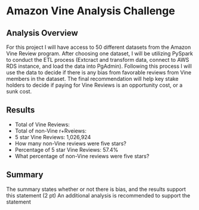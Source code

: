 # Amazon Vine Analysis Challenge

## Analysis Overview
For this project I will have access to 50 different datasets from the Amazon Vine Review program. After choosing one dataset, I will be utilizing PySpark to conduct the ETL process (Extcract and transform  data, connect to AWS RDS instance, and load the data into PgAdmin). Following this process I will use the data to decide if there is any bias from favorable reviews from Vine members in the dataset. The final recommendation will help key stake holders to decide if paying for Vine Reviews is an opportunity cost, or a sunk cost. 

## Results
- Total of Vine Reviews:
- Total of non-Vine r+Rveiews: 
- 5 star Vine Reviews: 1,026,924 
- How many non-Vine reviews were five stars?
- Percentage of 5 star Vine Reviews: 57.4% 
- What percentage of non-Vine reviews were five stars?

## Summary
The summary states whether or not there is bias, and the results support this statement (2 pt)
An additional analysis is recommended to support the statement
